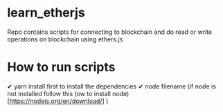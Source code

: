 # learn_etherjs

Repo contains scripts for connecting to blockchain and do read or write operations on blockchain using ethers.js 

# How to run scripts
✔ yarn install first to install the dependencies
✔ node filename (if node is not installed follow this (ow to install node)[https://nodejs.org/en/download/] )
